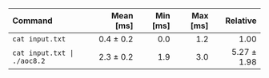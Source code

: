 | Command | Mean [ms] | Min [ms] | Max [ms] | Relative |
|:---|---:|---:|---:|---:|
| `cat input.txt` | 0.4 ± 0.2 | 0.0 | 1.2 | 1.00 |
| `cat input.txt \| ./aoc8.2` | 2.3 ± 0.2 | 1.9 | 3.0 | 5.27 ± 1.98 |
